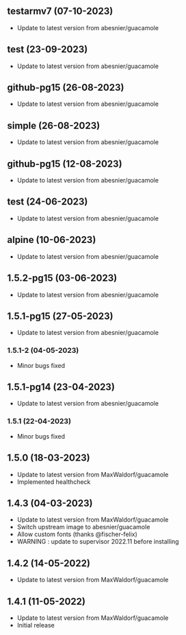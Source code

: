 
## testarmv7 (07-10-2023)
- Update to latest version from abesnier/guacamole

## test (23-09-2023)
- Update to latest version from abesnier/guacamole

## github-pg15 (26-08-2023)
- Update to latest version from abesnier/guacamole

## simple (26-08-2023)
- Update to latest version from abesnier/guacamole

## github-pg15 (12-08-2023)
- Update to latest version from abesnier/guacamole

## test (24-06-2023)
- Update to latest version from abesnier/guacamole

## alpine (10-06-2023)
- Update to latest version from abesnier/guacamole

## 1.5.2-pg15 (03-06-2023)
- Update to latest version from abesnier/guacamole

## 1.5.1-pg15 (27-05-2023)
- Update to latest version from abesnier/guacamole
### 1.5.1-2 (04-05-2023)
- Minor bugs fixed

## 1.5.1-pg14 (23-04-2023)
- Update to latest version from abesnier/guacamole
### 1.5.1 (22-04-2023)
- Minor bugs fixed

## 1.5.0 (18-03-2023)
- Update to latest version from MaxWaldorf/guacamole
- Implemented healthcheck

## 1.4.3 (04-03-2023)
- Update to latest version from MaxWaldorf/guacamole
- Switch upstream image to abesnier/guacamole
- Allow custom fonts (thanks @fischer-felix)
- WARNING : update to supervisor 2022.11 before installing

## 1.4.2 (14-05-2022)
- Update to latest version from MaxWaldorf/guacamole

## 1.4.1 (11-05-2022)
- Update to latest version from MaxWaldorf/guacamole
- Initial release
